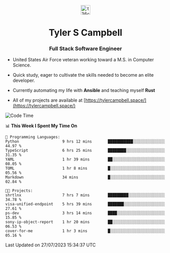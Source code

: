 <p align="center">
<a href="https://www.linkedin.com/in/t36campbell" target="blank"><img align="center" src="https://ik.imagekit.io/t36campbell/Portfolio/linkedin.png.original_m8bbGgPh6.png" alt="t36campbell" height="30" width="30" /></a>
</p>
<h1 align="center">Tyler S Campbell</h1>
<h3 align="center">Full Stack Software Engineer</h3>

* United States Air Force veteran working toward a M.S. in Computer Science.

* Quick study, eager to cultivate the skills needed to become an elite developer.

* Currently automating my life with **Ansible** and teaching myself **Rust**

* All of my projects are available at [https://tylercampbell.space/](https://tylercampbell.space/)

<!--START_SECTION:waka-->
![Code Time](http://img.shields.io/badge/Code%20Time-2%2C655%20hrs%2034%20mins-blue)

📊 **This Week I Spent My Time On** 

```text
💬 Programming Languages: 
Python                   9 hrs 12 mins       ███████████░░░░░░░░░░░░░░   44.97 % 
TypeScript               6 hrs 25 mins       ████████░░░░░░░░░░░░░░░░░   31.35 % 
YAML                     1 hr 39 mins        ██░░░░░░░░░░░░░░░░░░░░░░░   08.05 % 
TOML                     1 hr 8 mins         █░░░░░░░░░░░░░░░░░░░░░░░░   05.56 % 
Markdown                 34 mins             █░░░░░░░░░░░░░░░░░░░░░░░░   02.84 % 

🐱‍💻 Projects: 
shrtlnx                  7 hrs 7 mins        █████████░░░░░░░░░░░░░░░░   34.78 % 
visa-unified-endpoint    5 hrs 39 mins       ███████░░░░░░░░░░░░░░░░░░   27.61 % 
ps-dev                   3 hrs 14 mins       ████░░░░░░░░░░░░░░░░░░░░░   15.85 % 
sony-ip-object-report    1 hr 20 mins        ██░░░░░░░░░░░░░░░░░░░░░░░   06.53 % 
cover-for-me             1 hr 3 mins         █░░░░░░░░░░░░░░░░░░░░░░░░   05.16 % 
```


 Last Updated on 27/07/2023 15:34:37 UTC
<!--END_SECTION:waka-->
